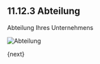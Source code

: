 ## 11.12.3 Abteilung

Abteilung Ihres Unternehmens

<img class="screenshot" alt="Abteilung" src="{{docs_base_url}}/assets/img/human-resources/department.png">

{next}
